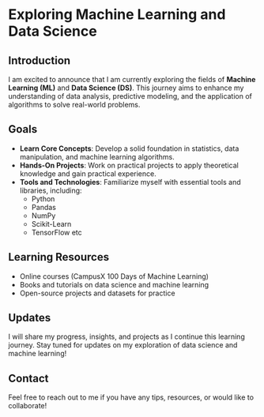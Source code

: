 # Exploring Machine Learning and Data Science

## Introduction

I am excited to announce that I am currently exploring the fields of **Machine Learning (ML)** and **Data Science (DS)**. This journey aims to enhance my understanding of data analysis, predictive modeling, and the application of algorithms to solve real-world problems.

## Goals

- **Learn Core Concepts**: Develop a solid foundation in statistics, data manipulation, and machine learning algorithms.
- **Hands-On Projects**: Work on practical projects to apply theoretical knowledge and gain practical experience.
- **Tools and Technologies**: Familiarize myself with essential tools and libraries, including:
  - Python
  - Pandas
  - NumPy
  - Scikit-Learn
  - TensorFlow etc

## Learning Resources

- Online courses (CampusX 100 Days of Machine Learning)
- Books and tutorials on data science and machine learning
- Open-source projects and datasets for practice

## Updates

I will share my progress, insights, and projects as I continue this learning journey. Stay tuned for updates on my exploration of data science and machine learning!

## Contact

Feel free to reach out to me if you have any tips, resources, or would like to collaborate!
